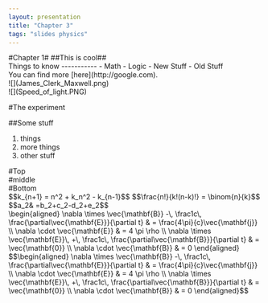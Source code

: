 ```yaml
---
layout: presentation
title: "Chapter 3"
tags: "slides physics"
---
```


<section>
#Chapter 1#
##This is cool##
</section>
<section>
Things to know
-----------
- Math
- Logic
- New Stuff
- Old Stuff
</section>
<section>
You can find more [here](http://google.com).
</section>
<section>
![](James_Clerk_Maxwell.png)
</section>
<section>
![](Speed_of_light.PNG)

#The experiment
</section>
<section>
##Some stuff

1. things
2. more things
3. other stuff
</section>
<section>
<section>
#Top
</section>
<section>
#middle
</section>
<section>
#Bottom
</section>
</section>
<section>
$$k_{n+1} = n^2 + k_n^2 - k_{n-1}$$
$$\frac{n!}{k!(n-k)!} = \binom{n}{k}$$
$$a_2& =b_2+c_2-d_2+e_2$$
</section>
<section>
\begin{aligned}
\nabla \times \vec{\mathbf{B}} -\, \frac1c\, \frac{\partial\vec{\mathbf{E}}}{\partial t} & = \frac{4\pi}{c}\vec{\mathbf{j}} \\   \nabla \cdot \vec{\mathbf{E}} & = 4 \pi \rho \\
\nabla \times \vec{\mathbf{E}}\, +\, \frac1c\, \frac{\partial\vec{\mathbf{B}}}{\partial t} & = \vec{\mathbf{0}} \\
\nabla \cdot \vec{\mathbf{B}} & = 0 \end{aligned}
</section>
<section>
$$\begin{aligned}
\nabla \times \vec{\mathbf{B}} -\, \frac1c\, \frac{\partial\vec{\mathbf{E}}}{\partial t} & = \frac{4\pi}{c}\vec{\mathbf{j}} \\   \nabla \cdot \vec{\mathbf{E}} & = 4 \pi \rho \\
\nabla \times \vec{\mathbf{E}}\, +\, \frac1c\, \frac{\partial\vec{\mathbf{B}}}{\partial t} & = \vec{\mathbf{0}} \\
\nabla \cdot \vec{\mathbf{B}} & = 0 \end{aligned}$$
</section>
